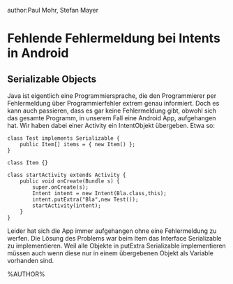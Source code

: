 author:Paul Mohr, Stefan Mayer

Fehlende Fehlermeldung bei Intents in Android
====================================
Serializable Objects
----------------------------

Java ist eigentlich eine Programmiersprache, die den Programmierer per Fehlermeldung über Programmierfehler extrem genau informiert. Doch es kann auch passieren, dass es gar keine Fehlermeldung gibt, obwohl sich das gesamte Programm, in unserem Fall eine Android App, aufgehangen hat. Wir haben dabei einer Activity ein IntentObjekt übergeben. Etwa so:

    class Test implements Serializable {
        public Item[] items = { new Item() };
    }

    class Item {}
    
    class startActivity extends Activity {
        public void onCreate(Bundle s) {
            super.onCreate(s);
            Intent intent = new Intent(Bla.class,this);
            intent.putExtra("Bla",new Test());
            startActivity(intent);
        }
    }

Leider hat sich die App immer aufgehangen ohne eine Fehlermeldung zu werfen.
Die Lösung des Problems war beim Item das Interface Serializable zu implementieren. Weil alle Objekte in putExtra Serializable implementieren müssen auch wenn diese nur in einem übergebenen Objekt als Variable vorhanden sind.

<p>%AUTHOR%</p>